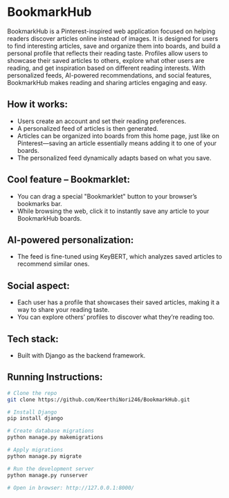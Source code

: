 # BookmarkHub
BookmarkHub is a Pinterest-inspired web application focused on helping readers discover articles online instead of images. It is designed for users to find interesting articles, save and organize them into boards, and build a personal profile that reflects their reading taste. Profiles allow users to showcase their saved articles to others, explore what other users are reading, and get inspiration based on different reading interests. With personalized feeds, AI-powered recommendations, and social features, BookmarkHub makes reading and sharing articles engaging and easy.

## How it works:
* Users create an account and set their reading preferences.
* A personalized feed of articles is then generated.
* Articles can be organized into boards from this home page, just like on Pinterest—saving an article essentially means adding it to one of your boards.
* The personalized feed dynamically adapts based on what you save.

## Cool feature – Bookmarklet:
* You can drag a special "Bookmarklet" button to your browser’s bookmarks bar.
* While browsing the web, click it to instantly save any article to your BookmarkHub boards.

## AI-powered personalization:
* The feed is fine-tuned using KeyBERT, which analyzes saved articles to recommend similar ones.

## Social aspect:
* Each user has a profile that showcases their saved articles, making it a way to share your reading taste.
* You can explore others’ profiles to discover what they’re reading too.

## Tech stack:
* Built with Django as the backend framework.

## Running Instructions:
```bash
# Clone the repo
git clone https://github.com/KeerthiNori246/BookmarkHub.git

# Install Django
pip install django

# Create database migrations
python manage.py makemigrations

# Apply migrations
python manage.py migrate

# Run the development server
python manage.py runserver

# Open in browser: http://127.0.0.1:8000/
